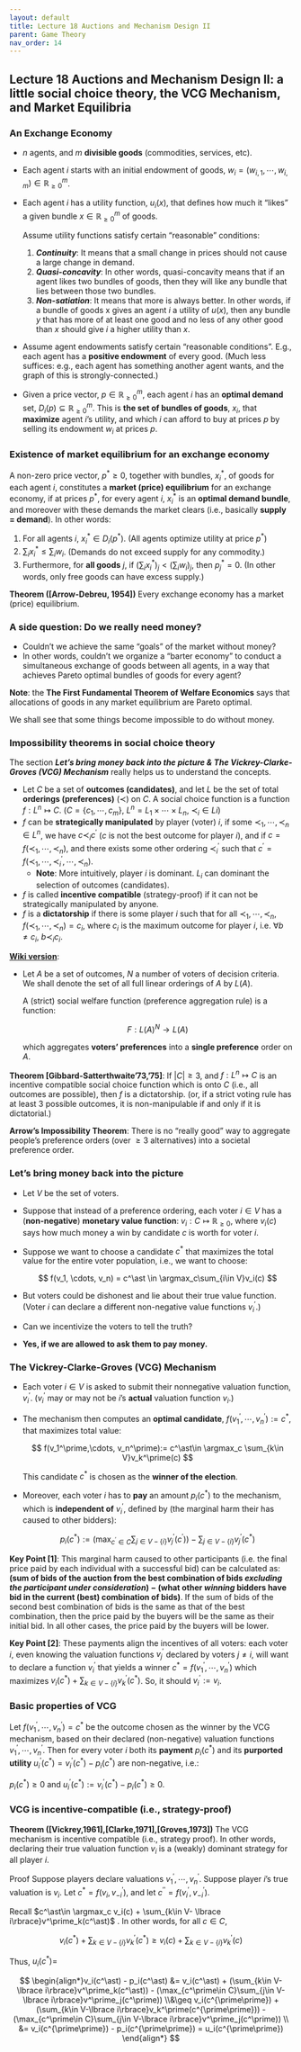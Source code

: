 ```yaml
---
layout: default
title: Lecture 18 Auctions and Mechanism Design II
parent: Game Theory
nav_order: 14
---
```


## Lecture 18 Auctions and Mechanism Design II: a little social choice theory, the VCG Mechanism, and Market Equilibria

### An Exchange Economy

- $n$ agents, and $m$ **divisible goods** (commodities, services, etc).
- Each agent $i$ starts with an initial endowment of goods, $w_i = (w_{i, 1}, \cdots, w_{i, m}) \in \mathbb{R}^{m}_{\geq 0}$.
- Each agent $i$ has a utility function, $u_i(x)$, that defines how much it “likes” a given bundle $x \in \mathbb{R}^m_{\geq 0}$ of goods.
    
    Assume utility functions satisfy certain “reasonable” conditions:
    
    1. ***Continuity***: It means that a small change in prices should not cause a large change in demand.
    2. ***Quasi-concavity***: In other words, quasi-concavity means that if an agent likes two bundles of goods, then they will like any bundle that lies between those two bundles.
    3. ***Non-satiation***: It means that more is always better. In other words, if a bundle of goods x gives an agent $i$ a utility of $u(x)$, then any bundle $y$ that has more of at least one good and no less of any other good than $x$ should give $i$ a higher utility than $x$.
- Assume agent endowments satisfy certain “reasonable conditions”. E.g., each agent has a **positive endowment** of every good. (Much less suffices: e.g., each agent has something another agent wants, and the graph of this is strongly-connected.)
- Given a price vector, $p \in \mathbb{R}^m_{\geq 0}$, each agent $i$ has an **optimal demand** set, $D_i(p) \subseteq \mathbb{R}^m_{\geq 0}$. This is **the set of bundles of goods**, $x_i$, that **maximize** agent $i$’s utility, and which $i$ can afford to buy at prices $p$ by selling its endowment $w_i$ at prices $p$.

### Existence of market equilibrium for an exchange economy

A non-zero price vector, $p^\ast \geq 0$, together with bundles, $x_i^\ast$, of goods for each agent $i$, constitutes a **market (price) equilibrium** for an exchange economy, if at prices $p^\ast$, for every agent $i$, $x^\ast_i$ is an **optimal demand bundle**, and moreover with these demands the market clears (i.e., basically **supply = demand**). In other words:

1. For all agents $i$, $x^\ast_i\in D_i(p^\ast)$. (All agents optimize utility at price $p^\ast$)
2. $\sum_ix_i^\ast \leq \sum_i w_i$. (Demands do not exceed supply for any commodity.)
3. Furthermore, for **all goods** $j$, if $(\sum_ix^\ast_i)_j < (\sum_iw_i)_j$, then $p_j^\ast = 0$. (In other words, only free goods can have excess supply.)

**Theorem ([Arrow-Debreu, 1954])** Every exchange economy has a market (price) equilibrium.

### A side question: Do we really need money?

- Couldn’t we achieve the same “goals” of the market without money?
- In other words, couldn’t we organize a “barter economy” to conduct a simultaneous exchange of goods between all agents, in a way that achieves Pareto optimal bundles of goods for every agent?

**Note**: the **The First Fundamental Theorem of Welfare Economics** says that allocations of goods in any market equilibrium are Pareto optimal.

We shall see that some things become impossible to do without money.

### Impossibility theorems in social choice theory
The section ***Let’s bring money back into the picture & The Vickrey-Clarke-Groves (VCG) Mechanism*** really helps us to understand the concepts.

- Let $C$ be a set of **outcomes (candidates)**, and let  $L$ be the set of total **orderings (preferences)** ($\prec$) on $C$. A social choice function is a function $f: L^n\mapsto C$. ($C = \{c_1, \cdots, c_m\}$, $L^n = L_1\times \cdots \times L_n$, $\prec_i\in Li$)
- $f$ can be **strategically manipulated** by player (voter) $i$, if some $\prec_1,\cdots,\prec_n\in L^n$, we have $c\prec_i c^\prime$ ($c$ is not the best outcome for player $i$), and if $c = f(\prec_1, \cdots, \prec_n)$, and there exists some other ordering $\prec_i^\prime$ such that $c^\prime = f(\prec_1, \cdots, \prec_i^\prime, \cdots, \prec_n)$.
    - **Note**: More intuitively, player $i$ is dominant. $L_i$ can dominant the selection of outcomes (candidates).
- $f$ is called **incentive compatible** (strategy-proof) if it can not be strategically manipulated by anyone.
- $f$ is a **dictatorship** if there is some player $i$ such that for all $\prec_1, \cdots, \prec_n$, $f(\prec_1, \cdots, \prec_n) = c_i$, where $c_i$ is the maximum outcome for player $i$, i.e. $\forall b\neq c_i,\ b\prec_i c_i$.

[**Wiki version**](https://en.wikipedia.org/wiki/Arrow%27s_impossibility_theorem#Formal_statement_of_the_theorem):

- Let $A$ be a set of outcomes, $N$ a number of voters of decision criteria. We shall denote the set of all full linear orderings of $A$ by $L(A)$.
    
    A (strict) social welfare function (preference aggregation rule) is a function:
    
    $$
    F: L(A)^N \to L(A)
    $$
    
    which aggregates **voters’ preferences** into a **single preference** order on $A$.

**Theorem [Gibbard-Satterthwaite’73,’75]**: If $\lvert C \rvert \ge 3$, and $f: L^n \mapsto C$ is an incentive compatible social choice function which is onto $C$ (i.e., all outcomes are possible), then $f$ is a dictatorship. (or, if a strict voting rule has at least 3 possible outcomes, it is non-manipulable if and only if it is dictatorial.)

**Arrow’s Impossibility Theorem**: There is no “really good” way to aggregate people’s preference orders (over $\ge 3$ alternatives) into a societal preference order.

### Let’s bring money back into the picture

- Let $V$ be the set of voters.
- Suppose that instead of a preference ordering, each voter $i\in V$ has a (**non-negative**) **monetary value function**: $v_i: C \mapsto \mathbb{R}_{\ge 0}$, where $v_i(c)$ says how much money a win by candidate $c$ is worth for voter $i$.
- Suppose we want to choose a candidate $c^\ast$ that maximizes the total value for the entire voter population, i.e., we want to choose:
    
    $$
    f(v_1, \cdots, v_n) = c^\ast \in \argmax_c\sum_{i\in V}v_i(c)
    $$
    
- But voters could be dishonest and lie about their true value function. (Voter $i$ can declare a different non-negative value functions $v_i^\prime$.)
- Can we incentivize the voters to tell the truth?
- **Yes, if we are allowed to ask them to pay money.**    

### The Vickrey-Clarke-Groves (VCG) Mechanism

- Each voter $i\in V$ is asked to submit their nonnegative valuation function, $v_i^\prime$. ($v_i^\prime$ may or may not be $i$’s **actual** valuation function $v_i$.)
- The mechanism then computes an **optimal candidate**, $f(v_1^\prime, \cdots, v^\prime_n) := c^\ast$, that maximizes total value:
    
    $$
    f(v_1^\prime,\cdots, v_n^\prime):= c^\ast\in \argmax_c \sum_{k\in V}v_k^\prime(c)
    $$
    
    This candidate $c^\ast$ is chosen as the **winner of the election**.
    
- Moreover, each voter $i$ has to **pay** an amount $p_i(c^\ast)$ to the mechanism, which is **independent of** $v_i^\prime$, defined by (the marginal harm their has caused to other bidders):
    
    $$
    p_i(c^\ast) := (\max_{c^\prime\in C} \sum_{j\in V-\lbrace i\rbrace}v^\prime_j(c^\prime)) - \sum_{j\in V-\lbrace i\rbrace}v^\prime_j(c^\ast)
    $$

**Key Point [1]**: This marginal harm caused to other participants (i.e. the final price paid by each individual with a successful bid) can be calculated as: **(sum of bids of the auction from the best combination of bids *excluding the participant under consideration*) − (what other *winning* bidders have bid in the current (best) combination of bids)**. If the sum of bids of the second best combination of bids is the same as that of the best combination, then the price paid by the buyers will be the same as their initial bid. In all other cases, the price paid by the buyers will be lower.

**Key Point [2]**: These payments align the incentives of all voters: each voter $i$, even knowing the valuation functions $v_j^\prime$ declared by voters $j \neq i$, will want to declare a function $v_i^\prime$ that yields a winner $c^\ast = f(v_1^\prime,\cdots, v_n^\prime)$ which maximizes $v_i(c^\ast) + \sum_{k\in V-\lbrace i\rbrace}v^\prime_k(c^\ast)$. So, it should $v^\prime_i:= v_i$. 

### Basic properties of VCG

Let $f(v_1^\prime, \cdots, v_n^\prime) = c^\ast$ be the outcome chosen as the winner by the VCG mechanism, based on their declared (non-negative) valuation functions $v_1^\prime, \cdots, v_n^\prime$. Then for every voter $i$ both its **payment** $p_i(c^\ast)$ and its **purported utility** $u^\prime_i(c^\ast) = v^\prime_i(c^\ast) - p_i(c^\ast)$ are non-negative, i.e.:

$p_i(c^\ast) \ge 0$  and $u_i^\prime(c^\ast) := v^\prime_i(c^\ast) - p_i(c^\ast) \ge 0$.

### VCG is incentive-compatible (i.e., strategy-proof)

**Theorem ([Vickrey,1961],[Clarke,1971],[Groves,1973])** The VCG mechanism is incentive compatible (i.e., strategy proof). In other words, declaring their true valuation function $v_i$ is a (weakly) dominant strategy for all player $i$.

Proof Suppose players declare valuations $v_1^\prime, \cdots, v_n^\prime$. Suppose player $i$’s true valuation is $v_i$. Let $c^\ast = f(v_i, v_{-i}^\prime)$, and let $c^{\prime\prime}=f(v_i^\prime, v_{-i}^\prime)$. 

Recall $c^\ast\in \argmax_c v_i(c) + \sum_{k\in V- \lbrace i\rbrace}v^\prime_k(c^\ast)$ . In other words, for all $c\in C$, 

$$
v_i(c^\ast) + \sum_{k\in V-\lbrace i\rbrace}v_k^\prime(c^\ast) \geq v_i(c) + \sum_{k\in V-\lbrace i\rbrace}v^\prime_k(c)
$$

Thus, $u_i(c^\ast) =$ 

$$
\begin{align*}v_i(c^\ast) - p_i(c^\ast) &= v_i(c^\ast) + (\sum_{k\in V-\lbrace i\rbrace}v^\prime_k(c^\ast)) - (\max_{c^\prime\in C}\sum_{j\in V-\lbrace i\rbrace}v^\prime_j(c^\prime)) \\&\geq v_i(c^{\prime\prime}) + (\sum_{k\in V-\lbrace i\rbrace}v_k^\prime(c^{\prime\prime})) - (\max_{c^\prime\in C}\sum_{j\in V-\lbrace i\rbrace}v^\prime_j(c^\prime)) \\ &= v_i(c^{\prime\prime}) - p_i(c^{\prime\prime}) = u_i(c^{\prime\prime}) \end{align*}
$$